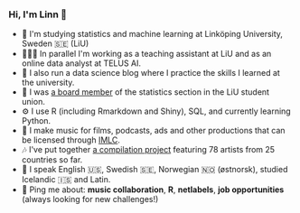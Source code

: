 ### Hi, I'm Linn 👋 

- 🌱 I'm studying statistics and machine learning at Linköping University, Sweden 🇸🇪 (LiU)
- 👩🏼‍🏫 In parallel I'm working as a teaching assistant at LiU and as an online data analyst at TELUS AI.
- 📝 I also run a data science blog where I practice the skills I learned at the university.
- 🏢 I was [a board member](https://github.com/linfri/Certificates/blob/main/ub.statlin.eng.pdf) of the statistics section in the LiU student union.
- ⚙️ I use R (including Rmarkdown and Shiny), SQL, and currently learning Python.
- 🎹 I make music for films, podcasts, ads and other productions that can be licensed through [IMLC](https://imlcollective.uk).
- 🎶 I've put together [a compilation project](https://kalaminerecords.com/intent/) featuring 78 artists from 25 countries so far.
- 👅 I speak English 🇺🇸, Swedish 🇸🇪, Norwegian 🇳🇴 (østnorsk), studied Icelandic 🇮🇸 and Latin.
- 💬 Ping me about: **music collaboration**, **R**, **netlabels**, **job opportunities** (always looking for new challenges!)

